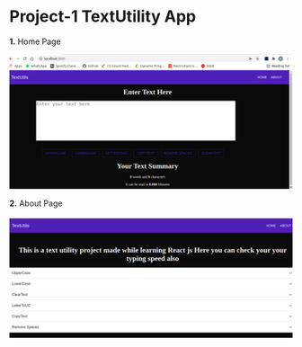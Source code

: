 
# Project-1 TextUtility App
**1.** Home Page

<img src="src/images/HomePage.png">

**2.** About Page

<img src="src/images/About.png">

